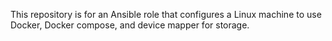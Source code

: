 This repository is for an Ansible role that configures a Linux machine to use Docker, Docker compose, and device mapper for storage.
